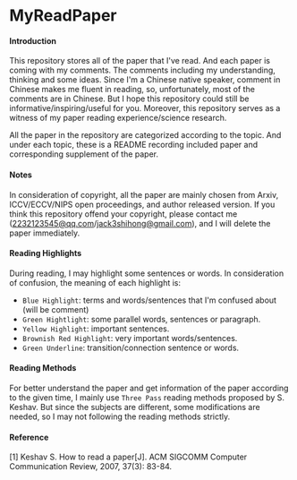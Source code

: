 # MyReadPaper

#### Introduction
This repository stores all of the paper that I've read. And each paper is coming with my comments. The comments including my understanding, thinking and some ideas. Since I'm a Chinese native speaker, comment in Chinese makes me fluent in reading, so, unfortunately, most of the comments are in Chinese. But I hope this repository could still be informative/inspiring/useful for you. Moreover, this repository serves as a witness of my paper reading experience/science research.



All the paper in the repository are categorized according to the topic. And under each topic, these is a README recording included paper and corresponding supplement of the paper. 



#### Notes

In consideration of copyright, all the paper are mainly chosen from Arxiv, ICCV/ECCV/NIPS open proceedings, and author released version. If you think this repository offend your copyright, please contact me (2232123545@qq.com/jack3shihong@gmail.com), and I will delete the paper immediately.





#### Reading Highlights

During reading, I may highlight some sentences or words. In consideration of confusion, the meaning of each highlight is:

- `Blue Highlight`: terms and words/sentences that I'm confused about (will be comment)
- `Green Hightlight`: some parallel words, sentences or paragraph.
- `Yellow Highlight`: important sentences.
- `Brownish Red Highlight`: very important words/sentences.
- `Green Underline`: transition/connection sentence or words.



#### Reading Methods

For better understand the paper and get information of the paper according to the given time, I mainly use `Three Pass` reading methods proposed by S. Keshav. But since the subjects are different, some modifications are needed, so I may not following the reading methods strictly.





#### Reference

[1] Keshav S. How to read a paper[J]. ACM SIGCOMM Computer Communication Review, 2007, 37(3): 83-84.

 
